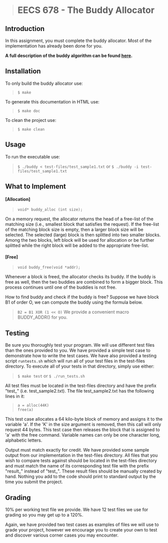 > # EECS 678 - The Buddy Allocator

## Introduction
In this assignment, you must complete the buddy allocator. Most of the
implementation has already been done for you.

<b>A full description of the buddy algorithm can be found <a
href="../../buddy-description.pdf">here</a>.</b>

## Installation
To only build the buddy allocator use:
> `$ make`

To generate this documentation in HTML use:

> `$ make doc`

To clean the project use:
> `$ make clean`

## Usage
To run the executable use:
> `$ ./buddy < test-files/test_sample1.txt`
or
> `$ ./buddy -i test-files/test_sample1.txt`

## What to Implement
#### [Allocation]

> `void* buddy_alloc (int size);`

On a memory request, the allocator returns the head of a free-list of the
matching size (i.e., smallest block that satisfies the request). If the
free-list of the matching block size is empty, then a larger block size will be
selected. The selected (large) block is then splitted into two smaller
blocks. Among the two blocks, left block will be used for allocation or be
further splitted while the right block will be added to the appropriate
free-list.

#### [Free]

> `void buddy_free(void *addr);`

Whenever a block is freed, the allocator checks its buddy. If the buddy is free
as well, then the two buddies are combined to form a bigger block. This process
continues until one of the buddies is not free.

How to find buddy and check if the buddy is free?
Suppose we have block B1 of order O, we can compute the buddy using the formula
below.

> `B2 = B1 XOR (1 << O)`
We provide a convenient macro BUDDY_ADDR() for you.

## Testing
Be sure you thoroughly test your program. We will use different test files than
the ones provided to you. We have provided a simple test case to demonstrate how
to write the test cases. We have also provided a testing script `runtests.sh`
which will run all of your test files in the test-files directory. To execute
all of your tests in that directory, simply use either:

> `$ make test`
or
> `$ ./run_tests.sh`

All test files must be located in the test-files directory and have the prefix
"test_" (i.e. test_sample2.txt). The file test_sample2.txt has the following
lines in it:

> `a = alloc(44K)` <br>
> `free(a)`

This test case allocates a 64 kilo-byte block of memory and assigns it to the
variable 'a'. If the 'K' in the size argument is removed, then this call will
only request 44 bytes. This test case then releases the block that is assigned
to 'a' with the free command. Variable names can only be one character long,
alphabetic letters.

Output must match exactly for credit. We have provided some sample output from
our implementation in the test-files directory. All files that you wish to
compare tests against should be located in the test-files directory and must
match the name of its corresponding test file with the prefix "result_" instead
of "test_". These result files should be manually created by hand. Nothing you
add to the code should print to standard output by the time you submit the
project.

## Grading

10% per working test file we provide. We have 12 test files we use for grading
so you may get up to a 120%.


Again, we have provided two test cases as examples of files we will use to grade
your project, however we encourage you to create your own to test and discover
various corner cases you may encounter.
